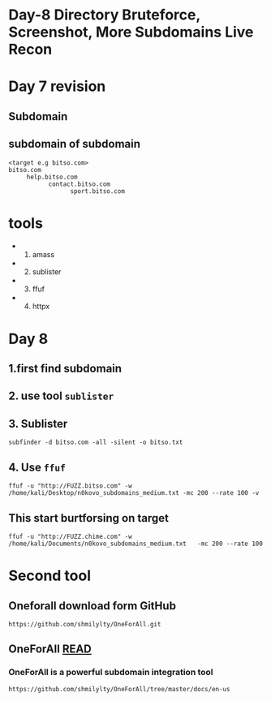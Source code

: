 # Day-8 Directory Bruteforce, Screenshot, More Subdomains Live Recon




#  Day 7 revision

## Subdomain 
## subdomain of subdomain 
```
<target e.g bitso.com>
bitso.com
     help.bitso.com
           contact.bitso.com
                 sport.bitso.com

```

# tools

- 1. amass
- 2. sublister 
- 3. ffuf
- 4. httpx



# Day 8

## 1.first find subdomain 
## 2. use tool `sublister`

## 3. Sublister 
```
subfinder -d bitso.com -all -silent -o bitso.txt

```

## 4. Use `ffuf`
```
ffuf -u "http://FUZZ.bitso.com" -w  /home/kali/Desktop/n0kovo_subdomains_medium.txt -mc 200 --rate 100 -v
```

## This start burtforsing on target 

```
ffuf -u "http://FUZZ.chime.com" -w  /home/kali/Documents/n0kovo_subdomains_medium.txt   -mc 200 --rate 100 
```






# Second tool
##  Oneforall  download form GitHub 
```
https://github.com/shmilylty/OneForAll.git
```



## OneForAll [READ](https://github.com/shmilylty/OneForAll/tree/master/docs/en-us)

### OneForAll is a powerful subdomain integration tool 

```
https://github.com/shmilylty/OneForAll/tree/master/docs/en-us
```
































